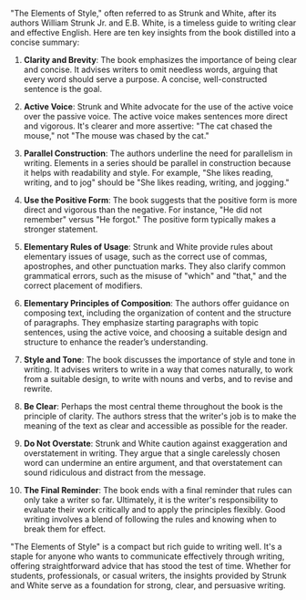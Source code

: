 "The Elements of Style," often referred to as Strunk and White, after its authors William Strunk Jr. and E.B. White, is a timeless guide to writing clear and effective English. Here are ten key insights from the book distilled into a concise summary:

1. **Clarity and Brevity**: The book emphasizes the importance of being clear and concise. It advises writers to omit needless words, arguing that every word should serve a purpose. A concise, well-constructed sentence is the goal.

2. **Active Voice**: Strunk and White advocate for the use of the active voice over the passive voice. The active voice makes sentences more direct and vigorous. It's clearer and more assertive: "The cat chased the mouse," not "The mouse was chased by the cat."

3. **Parallel Construction**: The authors underline the need for parallelism in writing. Elements in a series should be parallel in construction because it helps with readability and style. For example, "She likes reading, writing, and to jog" should be "She likes reading, writing, and jogging."

4. **Use the Positive Form**: The book suggests that the positive form is more direct and vigorous than the negative. For instance, "He did not remember" versus "He forgot." The positive form typically makes a stronger statement.

5. **Elementary Rules of Usage**: Strunk and White provide rules about elementary issues of usage, such as the correct use of commas, apostrophes, and other punctuation marks. They also clarify common grammatical errors, such as the misuse of "which" and "that," and the correct placement of modifiers.

6. **Elementary Principles of Composition**: The authors offer guidance on composing text, including the organization of content and the structure of paragraphs. They emphasize starting paragraphs with topic sentences, using the active voice, and choosing a suitable design and structure to enhance the reader’s understanding.

7. **Style and Tone**: The book discusses the importance of style and tone in writing. It advises writers to write in a way that comes naturally, to work from a suitable design, to write with nouns and verbs, and to revise and rewrite.

8. **Be Clear**: Perhaps the most central theme throughout the book is the principle of clarity. The authors stress that the writer's job is to make the meaning of the text as clear and accessible as possible for the reader.

9. **Do Not Overstate**: Strunk and White caution against exaggeration and overstatement in writing. They argue that a single carelessly chosen word can undermine an entire argument, and that overstatement can sound ridiculous and distract from the message.

10. **The Final Reminder**: The book ends with a final reminder that rules can only take a writer so far. Ultimately, it is the writer's responsibility to evaluate their work critically and to apply the principles flexibly. Good writing involves a blend of following the rules and knowing when to break them for effect.

"The Elements of Style" is a compact but rich guide to writing well. It's a staple for anyone who wants to communicate effectively through writing, offering straightforward advice that has stood the test of time. Whether for students, professionals, or casual writers, the insights provided by Strunk and White serve as a foundation for strong, clear, and persuasive writing.
